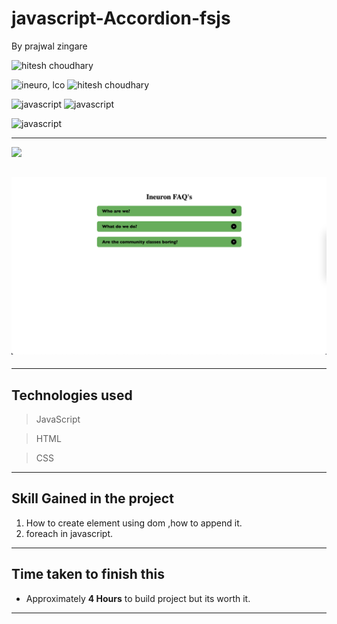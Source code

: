 # javascript-Accordion-fsjs
By prajwal zingare

 ![hitesh choudhary](https://img.shields.io/badge/Prajwal--Zingare-JS--Developer-green)

![ineuro, lco](https://img.shields.io/badge/iNeuron-LCO-green)
![hitesh choudhary](https://img.shields.io/badge/Hitesh--Choudhary-JS--bootcamp-red)

![javascript](https://img.shields.io/badge/HTML-CSS-orange)
![javascript](https://img.shields.io/badge/HTML--javascript-Assighnment-orange)


![javascript](https://img.shields.io/badge/javascript---jokesgenerator--Clone-orange)

---

[ <img src= "https://img.shields.io/badge/Go LiVE-1DA1F?style=for-the-badge&logo=&logoColor=white" />](https://javascript-accordion-fsjs.netlify.app/) 



## ![website](./Image/Project_1.png)
---
## Technologies used

> JavaScript

> HTML

> CSS
---
## **Skill Gained in the project**

1. How to create element using dom ,how to append it.
2. foreach in javascript.

---
## **Time taken to finish this**

-  Approximately **4 Hours** to build project but its worth it.
-  ---
